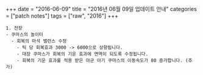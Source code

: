 +++
date = "2016-06-09"
title = "2016년 06월 09일 업데이트 안내"
categories = ["patch notes"]
tags = ["raw", "2016"]
+++

```
1. 전장
- 쿠마스의 놀이터
  - 회복의 마석 밸런스 수정
    - 틱 당 회복효과 3000 -> 6000으로 상향됩니다.
    - 대장 쿠마스가 회복의 기운 효과에 면역이 되도록 수정됩니다.
    - 회복의 기운 효과를 적용 받은 아군 아기 쿠마스의 이동속도가 80 증가합니다. (추가) 
```
